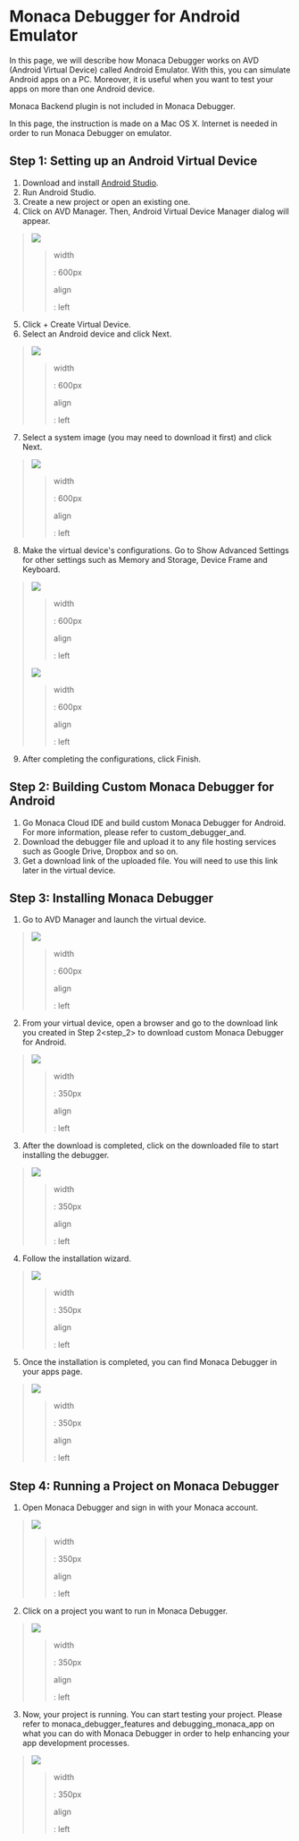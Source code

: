 Monaca Debugger for Android Emulator
====================================

In this page, we will describe how Monaca Debugger works on AVD (Android
Virtual Device) called Android Emulator. With this, you can simulate
Android apps on a PC. Moreover, it is useful when you want to test your
apps on more than one Android device.

<div class="admonition note">

Monaca Backend plugin is not included in Monaca Debugger.

</div>

<div class="admonition note">

In this page, the instruction is made on a Mac OS X. Internet is needed
in order to run Monaca Debugger on emulator.

</div>

Step 1: Setting up an Android Virtual Device
--------------------------------------------

1.  Download and install [Android
    Studio](http://developer.android.com/sdk/index.html).
2.  Run Android Studio.
3.  Create a new project or open an existing one.
4.  Click on AVD Manager. Then, Android Virtual Device Manager dialog
    will appear.

> ![](images/debugger_emulator/1.png)
>
> > width
> >
> > :   600px
> >
> > align
> >
> > :   left
> >
5.  Click + Create Virtual Device.
6.  Select an Android device and click Next.

> ![](images/debugger_emulator/2.png)
>
> > width
> >
> > :   600px
> >
> > align
> >
> > :   left
> >
7.  Select a system image (you may need to download it first) and click
    Next.

> ![](images/debugger_emulator/3.png)
>
> > width
> >
> > :   600px
> >
> > align
> >
> > :   left
> >
8.  Make the virtual device's configurations. Go to
    Show Advanced Settings for other settings such as Memory and
    Storage, Device Frame and Keyboard.

> ![](images/debugger_emulator/4.png)
>
> > width
> >
> > :   600px
> >
> > align
> >
> > :   left
> >
> ![](images/debugger_emulator/4_1.png)
>
> > width
> >
> > :   600px
> >
> > align
> >
> > :   left
> >
9.  After completing the configurations, click Finish.

Step 2: Building Custom Monaca Debugger for Android
---------------------------------------------------

1.  Go Monaca Cloud IDE and build custom Monaca Debugger for Android.
    For more information, please refer to custom\_debugger\_and.
2.  Download the debugger file and upload it to any file hosting
    services such as Google Drive, Dropbox and so on.
3.  Get a download link of the uploaded file. You will need to use this
    link later in the virtual device.

Step 3: Installing Monaca Debugger
----------------------------------

1.  Go to AVD Manager and launch the virtual device.

> ![](images/debugger_emulator/5.png)
>
> > width
> >
> > :   600px
> >
> > align
> >
> > :   left
> >
2.  From your virtual device, open a browser and go to the download link
    you created in Step 2&lt;step\_2&gt; to download custom Monaca
    Debugger for Android.

> ![](images/debugger_emulator/6.png)
>
> > width
> >
> > :   350px
> >
> > align
> >
> > :   left
> >
3.  After the download is completed, click on the downloaded file to
    start installing the debugger.

> ![](images/debugger_emulator/7.png)
>
> > width
> >
> > :   350px
> >
> > align
> >
> > :   left
> >
4.  Follow the installation wizard.

> ![](images/debugger_emulator/8.png)
>
> > width
> >
> > :   350px
> >
> > align
> >
> > :   left
> >
5.  Once the installation is completed, you can find Monaca Debugger in
    your apps page.

> ![](images/debugger_emulator/9.png)
>
> > width
> >
> > :   350px
> >
> > align
> >
> > :   left
> >
Step 4: Running a Project on Monaca Debugger
--------------------------------------------

1.  Open Monaca Debugger and sign in with your Monaca account.

> ![](images/debugger_emulator/10.png)
>
> > width
> >
> > :   350px
> >
> > align
> >
> > :   left
> >
2.  Click on a project you want to run in Monaca Debugger.

> ![](images/debugger_emulator/11.png)
>
> > width
> >
> > :   350px
> >
> > align
> >
> > :   left
> >
3.  Now, your project is running. You can start testing your project.
    Please refer to monaca\_debugger\_features and
    debugging\_monaca\_app on what you can do with Monaca Debugger in
    order to help enhancing your app development processes.

> ![](images/debugger_emulator/12.png)
>
> > width
> >
> > :   350px
> >
> > align
> >
> > :   left
> >

